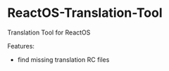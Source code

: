 # ReactOS-Translation-Tool
Translation Tool for ReactOS

Features:
- find missing translation RC files